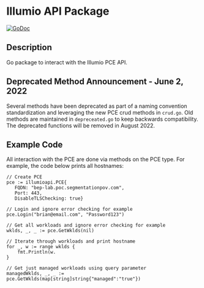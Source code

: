 # Illumio API Package

[![GoDoc](https://godoc.org/github.com/brian1917/illumioapi?status.svg)](https://godoc.org/github.com/brian1917/illumioapi)

## Description

Go package to interact with the Illumio PCE API.

## Deprecated Method Announcement - June 2, 2022
Several methods have been deprecated as part of a naming convention standardization and leveraging the new PCE crud methods in `crud.go`. Old methods
are maintained in `depreceated.go` to keep backwards compatibility. The deprecated functions will be removed in August 2022.

## Example Code
All interaction with the PCE are done via methods on the PCE type. For example, the code below prints all hostnames:
```
// Create PCE
pce := illumioapi.PCE{
   FQDN: "bep-lab.poc.segmentationpov.com",
   Port: 443,
   DisableTLSChecking: true}

// Login and ignore error checking for example
pce.Login("brian@email.com", "Password123")

// Get all workloads and ignore error checking for example
wklds, _, _ := pce.GetWklds(nil)

// Iterate through workloads and print hostname
for _, w := range wklds {
    fmt.Println(w.
}

// Get just managed workloads using query parameter
managedWklds, _, _ := pce.GetWklds(map[string]string{"managed":"true"})
```